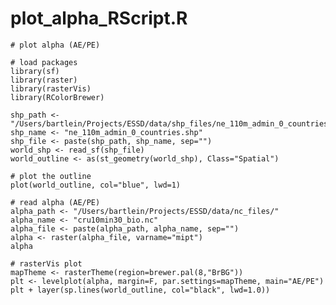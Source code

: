 # plot\_alpha\_RScript.R #

	# plot alpha (AE/PE)
	
	# load packages  
	library(sf) 
	library(raster)
	library(rasterVis)
	library(RColorBrewer)
	
	shp_path <- "/Users/bartlein/Projects/ESSD/data/shp_files/ne_110m_admin_0_countries/"
	shp_name <- "ne_110m_admin_0_countries.shp"
	shp_file <- paste(shp_path, shp_name, sep="")
	world_shp <- read_sf(shp_file)
	world_outline <- as(st_geometry(world_shp), Class="Spatial")
	
	# plot the outline
	plot(world_outline, col="blue", lwd=1)
	
	# read alpha (AE/PE)
	alpha_path <- "/Users/bartlein/Projects/ESSD/data/nc_files/"
	alpha_name <- "cru10min30_bio.nc"
	alpha_file <- paste(alpha_path, alpha_name, sep="")
	alpha <- raster(alpha_file, varname="mipt")
	alpha
	
	# rasterVis plot
	mapTheme <- rasterTheme(region=brewer.pal(8,"BrBG"))
	plt <- levelplot(alpha, margin=F, par.settings=mapTheme, main="AE/PE")
	plt + layer(sp.lines(world_outline, col="black", lwd=1.0))

